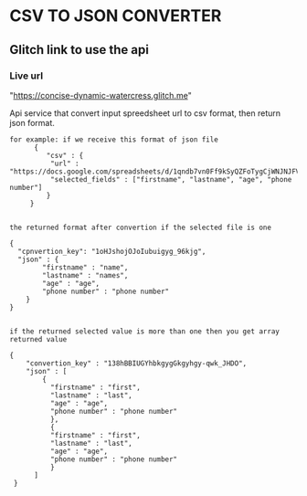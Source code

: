 # CSV TO JSON CONVERTER

## Glitch link to use the api
     
   ### Live url
   "https://concise-dynamic-watercress.glitch.me"


Api service that convert input spreedsheet url to csv format, then return json format.

    for example: if we receive this format of json file
          {
             "csv" : {
              "url" : "https://docs.google.com/spreadsheets/d/1qndb7vn0Ff9kSyQZFoTygCjWNJNJFVGjfxc0yRMhaQo/htmlview#gid=0",
              "selected_fields" : ["firstname", "lastname", "age", "phone number"]
             }
         }
  
  
    the returned format after convertion if the selected file is one
  
    {
      "cpnvertion_key": "1oHJshojOJoIubuigyg_96kjg",
      "json" : {
            "firstname" : "name",
            "lastname" : "names",
            "age" : "age",
            "phone number" : "phone number"
        }
    }
   
   
    if the returned selected value is more than one then you get array returned value
   
    {
        "convertion_key" : "138hBBIUGYhbkgygGkgyhgy-qwk_JHDO",
        "json" : [
            {
              "firstname" : "first",
              "lastname" : "last",
              "age" : "age",
              "phone number" : "phone number"
              },
              {
              "firstname" : "first",
              "lastname" : "last",
              "age" : "age",
              "phone number" : "phone number"
              }
          ]
     }
